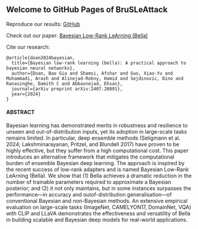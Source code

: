 ## Welcome to GitHub Pages of BruSLeAttack

Reproduce our results: [GitHub](https://github.com/afsharshamsi/BNN-Bella/)

Check out our paper: [Bayesian Low-Rank LeArning (Bella)](https://arxiv.org/pdf/2407.2089)

Cite our research: 
```
@article{doan2024bayesian,
  title={Bayesian low-rank learning (bella): A practical approach to bayesian neural networks},
  author={Doan, Bao Gia and Shamsi, Afshar and Guo, Xiao-Yu and Mohammadi, Arash and Alinejad-Rokny, Hamid and Sejdinovic, Dino and Ranasinghe, Damith C and Abbasnejad, Ehsan},
  journal={arXiv preprint arXiv:2407.20891},
  year={2024}
}
```

#### ABSTRACT

Bayesian learning has demonstrated merits in robustness and resilience to unseen and out-of-distribution inputs, yet its adoption in large-scale tasks remains limited. In particular, deep ensemble methods (Seligmann et al. 2024; Lakshminarayanan, Pritzel, and Blundell 2017) have proven to be highly effective, but they suffer from a high computational cost. This paper introduces an alternative framework that mitigates the computational burden of ensemble Bayesian deep learning. The approach is inspired by the recent success of low-rank adapters and is named Bayesian Low-Rank LeArning (Bella). We show that (1) Bella achieves a dramatic reduction in the number of trainable parameters required to approximate a Bayesian posterior; and (2) it not only maintains, but in some instances surpasses the performance—in accuracy and outof-distribution generalisation—of conventional Bayesian and non-Bayesian methods. An extensive empirical evaluation on large-scale tasks (ImageNet, CAMELYON17, DomainNet, VQA) with CLIP and LLaVA demonstrates the effectiveness and versatility of Bella in building scalable and Bayesian deep models for real-world applications.

